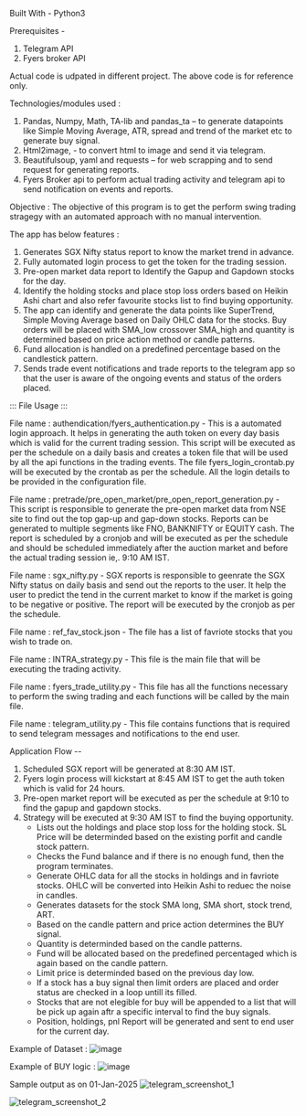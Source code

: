 Built With - 
  Python3


Prerequisites - 
1. Telegram API
2. Fyers broker API

Actual code is udpated in different project. The above code is for reference only. 

Technologies/modules used :
1.	Pandas, Numpy, Math, TA-lib and pandas_ta – to generate datapoints like Simple Moving Average, ATR, spread and trend of the market etc to generate buy signal. 
2.	Html2image, - to convert html to image and send it via telegram. 
3.	Beautifulsoup, yaml and requests – for web scrapping and to send request for generating reports. 
4.	Fyers Broker api to perform actual trading activity and telegram api to send notification on events and reports. 


Objective : 
    The objective of this program is to get the perform swing trading stragegy with an automated approach with no manual intervention. 

The app has below features :
1.	Generates SGX Nifty status report to know the market trend in advance. 
2.	Fully automated login process to get the token for the trading session.
3.	Pre-open market data report to Identify the Gapup and Gapdown stocks for the day.
4.	Identify the holding stocks and place stop loss orders based on Heikin Ashi chart and also refer favourite stocks list to find buying opportunity. 
5.	The app can identify and generate the data points like SuperTrend, Simple Moving Average based on Daily OHLC data for the stocks. Buy orders will be placed with SMA_low crossover SMA_high and quantity is determined based on price action method or candle patterns. 
6.	Fund allocation is handled on a predefined percentage based on the candlestick pattern. 
7.	Sends trade event notifications and trade reports to the telegram app so that the user is aware of the ongoing events and status of the orders placed. 


::: File Usage :::

File name : authendication/fyers_authentication.py
    - This is a automated login approach. It helps in generating the auth token on every day basis which is valid for the current trading session. This script will be executed as per the schedule on a daily basis and creates a token file that will be used by all the api functions in the trading events. The file fyers_login_crontab.py will be executed by the crontab as per the schedule. All the login details to be provided in the configuration file. 


File name : pretrade/pre_open_market/pre_open_report_generation.py
    - This script is responsible to generate the pre-open market data from NSE site to find out the top gap-up and gap-down stocks. Reports can be generated to multiple segments like FNO, BANKNIFTY or EQUITY cash. The report is scheduled by a cronjob and will be executed as per the schedule and should be scheduled immediately after the auction market and before the actual trading session ie,. 9:10 AM IST. 
    
    
File name : sgx_nifty.py
    - SGX reports is responsible to geenrate the SGX Nifty status on daily basis and send out the reports to the user. It help the user to predict the tend in the current market to know if the market is going to be negative or positive. The report will be executed by the cronjob as per the schedule. 
    

File name : ref_fav_stock.json
    - The file has a list of favriote stocks that you wish to trade on. 
    
File name : INTRA_strategy.py
    - This file is the main file that will be executing the trading activity. 
    
File name : fyers_trade_utility.py
    - This file has all the functions necessary to perform the swing trading and each functions will be called by the main file. 
    
File name : telegram_utility.py
    - This file contains functions that is required to send telegram messages and notifications to the end user. 
    
Application Flow --
1. Scheduled SGX report will be generated at 8:30 AM IST.
2. Fyers login process will kickstart at 8:45 AM IST to get the auth token which is valid for 24 hours. 
3. Pre-open market report will be executed as per the schedule at 9:10 to find the gapup and gapdown stocks. 
4. Strategy will be executed at 9:30 AM IST to find the buying opportunity. 
    - Lists out the holdings and place stop loss for the holding stock. SL Price will be determinded based on the existing porfit and candle stock pattern. 
    - Checks the Fund balance and if there is no enough fund, then the program terminates. 
    - Generate OHLC data for all the stocks in holdings and in favriote stocks. OHLC will be converted into Heikin Ashi to reduec the noise in candles. 
    - Generates datasets for the stock SMA long, SMA short, stock trend, ART.
    - Based on the candle pattern and price action determines the BUY signal. 
    - Quantity is determinded based on the candle patterns. 
    - Fund will be allocated based on the predefined percentaged which is again based on the candle pattern. 
    - Limit price is determinded based on the previous day low. 
    - If a stock has a buy signal then limit orders are placed and order status are checked in a loop untill its filled. 
    - Stocks that are not elegible for buy will be appended to a list that will be pick up again aftr a specific interval to find the buy signals. 
    - Position, holdings, pnl Report will be generated and sent to end user for the current day.  
  
  
Example of Dataset : 
  ![image](https://user-images.githubusercontent.com/55142193/213401932-4a61591d-ffe4-4558-a1bc-86afae2e8772.png)


Example of BUY logic :
  ![image](https://user-images.githubusercontent.com/55142193/213402231-75a2e26a-bd77-4a37-8f4a-a596101dfa62.png)


Sample output as on 01-Jan-2025
![telegram_screenshot_1](https://github.com/user-attachments/assets/abcddc41-119a-4831-a457-eb8573cf3cae)

![telegram_screenshot_2](https://github.com/user-attachments/assets/c03fe027-a698-4406-b8b0-f18a232b5cff)



